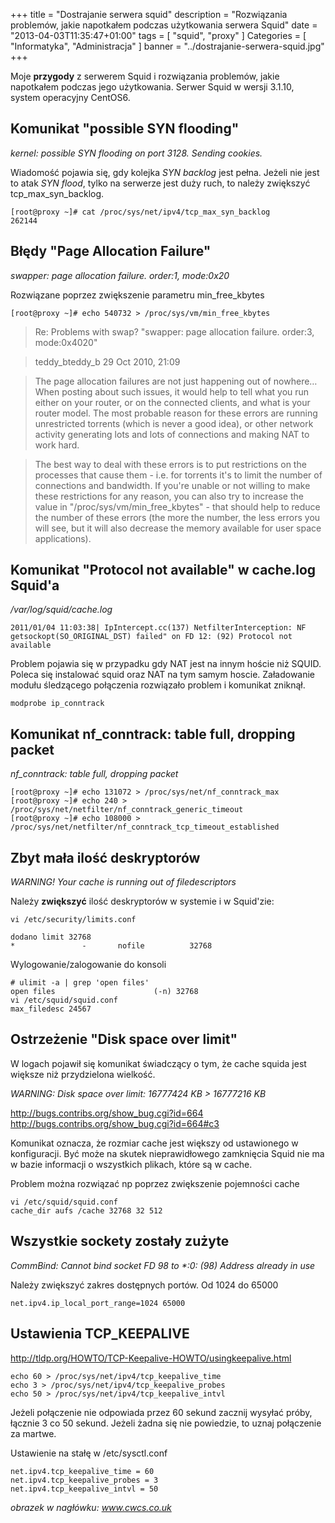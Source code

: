 +++
title = "Dostrajanie serwera squid"
description = "Rozwiązania problemów, jakie napotkałem podczas użytkowania serwera Squid"
date = "2013-04-03T11:35:47+01:00"
tags = [ "squid", "proxy" ]
Categories = [ "Informatyka", "Administracja" ]
banner = "../dostrajanie-serwera-squid.jpg"
+++

Moje **przygody** z serwerem Squid i rozwiązania problemów, jakie napotkałem podczas jego użytkowania.
Serwer Squid w wersji 3.1.10, system operacyjny CentOS6.



<!--more-->
## Komunikat "possible SYN flooding"
*kernel: possible SYN flooding on port 3128. Sending cookies.*
 
Wiadomość pojawia się, gdy kolejka *SYN backlog* jest pełna. Jeżeli nie jest to atak *SYN flood*, tylko na serwerze jest duży ruch, to należy zwiększyć tcp_max_syn_backlog.
 
~~~
[root@proxy ~]# cat /proc/sys/net/ipv4/tcp_max_syn_backlog
262144
~~~

## Błędy "Page Allocation Failure"

*swapper: page allocation failure. order:1, mode:0x20*

Rozwiązane poprzez zwiększenie parametru min_free_kbytes

~~~
[root@proxy ~]# echo 540732 > /proc/sys/vm/min_free_kbytes
~~~

> Re: Problems with swap? "swapper: page allocation failure. order:3, mode:0x4020"

> teddy_bteddy_b 29 Oct 2010, 21:09

> The page allocation failures are not just happening out of nowhere… When posting about such issues, it
> would help to tell what you run either on your router, or on the connected clients, and what is your
> router model. The most probable reason for these errors are running unrestricted torrents (which is
> never a good idea), or other network activity generating lots and lots of connections and making NAT
> to work hard.

> The best way to deal with these errors is to put restrictions on the processes that cause them - i.e.
> for torrents it's to limit the number of connections and bandwidth. If you're unable or not willing to
> make these restrictions for any reason, you can also try to increase the value in
> "/proc/sys/vm/min_free_kbytes" - that should help to reduce the number of these errors (the more the
> number, the less errors you will see, but it will also decrease the memory available for user space
> applications).

## Komunikat "Protocol not available" w cache.log Squid'a

*/var/log/squid/cache.log*

```
2011/01/04 11:03:38| IpIntercept.cc(137) NetfilterInterception: NF getsockopt(SO_ORIGINAL_DST) failed" on FD 12: (92) Protocol not available
```

Problem pojawia się w przypadku gdy NAT jest na innym hoście niż SQUID. Poleca się instalować squid oraz NAT na tym samym hoscie. Załadowanie modułu śledzącego połączenia rozwiązało problem i komunikat zniknął.
~~~
modprobe ip_conntrack
~~~

## Komunikat nf_conntrack: table full, dropping packet

*nf_conntrack: table full, dropping packet*

~~~
[root@proxy ~]# echo 131072 > /proc/sys/net/nf_conntrack_max
[root@proxy ~]# echo 240 >  /proc/sys/net/netfilter/nf_conntrack_generic_timeout
[root@proxy ~]# echo 108000 >  /proc/sys/net/netfilter/nf_conntrack_tcp_timeout_established
~~~

## Zbyt mała ilość deskryptorów

*WARNING! Your cache is running out of filedescriptors*

Należy **zwiększyć** ilość deskryptorów w systemie i w Squid'zie:

~~~
vi /etc/security/limits.conf

dodano limit 32768
*               -       nofile          32768
~~~

Wylogowanie/zalogowanie do konsoli

~~~
# ulimit -a | grep 'open files'
open files                      (-n) 32768
vi /etc/squid/squid.conf
max_filedesc 24567
~~~

## Ostrzeżenie "Disk space over limit"

W logach pojawił się komunikat świadczący o tym, że cache squida jest większe niż przydzielona wielkość.

*WARNING: Disk space over limit: 16777424 KB > 16777216 KB*

http://bugs.contribs.org/show_bug.cgi?id=664 <br> 
http://bugs.contribs.org/show_bug.cgi?id=664#c3

Komunikat oznacza, że rozmiar cache jest większy od ustawionego w konfiguracji. Być może na skutek nieprawidłowego zamknięcia Squid nie ma w bazie informacji o wszystkich plikach, które są w cache.

Problem można rozwiązać np poprzez zwiększenie pojemności cache
~~~
vi /etc/squid/squid.conf
cache_dir aufs /cache 32768 32 512
~~~

## Wszystkie sockety zostały zużyte

*CommBind: Cannot bind socket FD 98 to \*:0: (98) Address already in use*

Należy zwiększyć zakres dostępnych portów. Od 1024 do 65000
~~~
net.ipv4.ip_local_port_range=1024 65000
~~~

## Ustawienia TCP_KEEPALIVE

http://tldp.org/HOWTO/TCP-Keepalive-HOWTO/usingkeepalive.html

~~~
echo 60 > /proc/sys/net/ipv4/tcp_keepalive_time
echo 3 > /proc/sys/net/ipv4/tcp_keepalive_probes
echo 50 > /proc/sys/net/ipv4/tcp_keepalive_intvl
~~~
Jeżeli połączenie nie odpowiada przez 60 sekund zacznij wysyłać próby, łącznie 3 co 50 sekund. Jeżeli żadna się nie powiedzie, to uznaj połączenie za martwe. 

Ustawienie na stałę w /etc/sysctl.conf
~~~
net.ipv4.tcp_keepalive_time = 60
net.ipv4.tcp_keepalive_probes = 3
net.ipv4.tcp_keepalive_intvl = 50
~~~

*obrazek w nagłówku: www.cwcs.co.uk*


